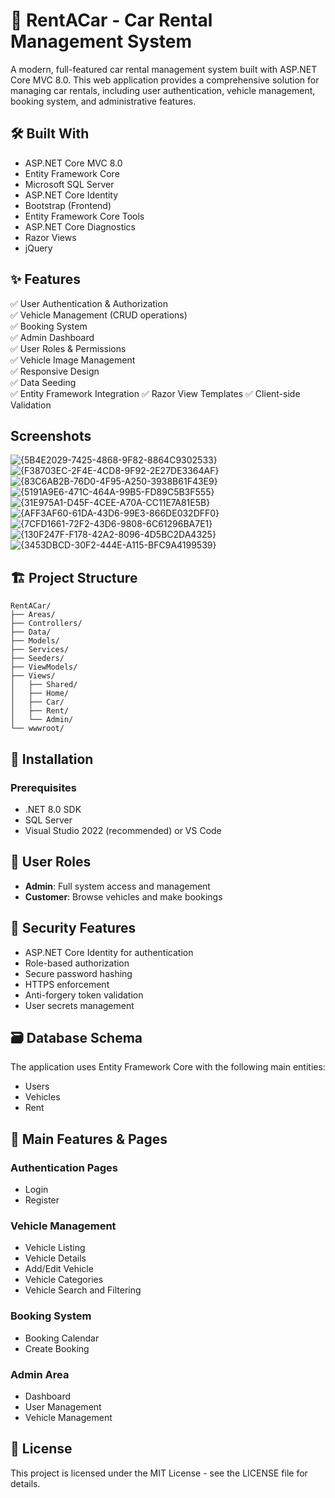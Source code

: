 # 🚗 RentACar - Car Rental Management System

A modern, full-featured car rental management system built with ASP.NET Core MVC 8.0. This web application provides a comprehensive solution for managing car rentals, including user authentication, vehicle management, booking system, and administrative features.

## 🛠️ Built With

- ASP.NET Core MVC 8.0
- Entity Framework Core
- Microsoft SQL Server
- ASP.NET Core Identity
- Bootstrap (Frontend)
- Entity Framework Core Tools
- ASP.NET Core Diagnostics
- Razor Views
- jQuery

## ✨ Features

✅ User Authentication & Authorization  
✅ Vehicle Management (CRUD operations)  
✅ Booking System  
✅ Admin Dashboard  
✅ User Roles & Permissions  
✅ Vehicle Image Management  
✅ Responsive Design  
✅ Data Seeding  
✅ Entity Framework Integration
✅ Razor View Templates
✅ Client-side Validation

## Screenshots

![{5B4E2029-7425-4868-9F82-8864C9302533}](https://github.com/user-attachments/assets/7c2200cb-a826-4cd8-bd45-272e0145f647)
![{F38703EC-2F4E-4CD8-9F92-2E27DE3364AF}](https://github.com/user-attachments/assets/10de22d2-38b9-4ebe-8924-ec9a08c3a145)
![{83C6AB2B-76D0-4F95-A250-3938B61F43E9}](https://github.com/user-attachments/assets/16f55c59-3d23-416b-992d-6da213da01ca)
![{5191A9E6-471C-464A-99B5-FD89C5B3F555}](https://github.com/user-attachments/assets/3ed00bf7-4fdd-4385-b931-7cfabe12ad9f)
![{31E975A1-D45F-4CEE-A70A-CC11E7A81E5B}](https://github.com/user-attachments/assets/f7522028-ef5c-4e38-ad53-6ca882ab256d)
![{AFF3AF60-61DA-43D6-99E3-866DE032DFF0}](https://github.com/user-attachments/assets/e20cc318-b1f7-41af-bbe4-8a5f9bed72a4)
![{7CFD1661-72F2-43D6-9808-6C61296BA7E1}](https://github.com/user-attachments/assets/58535393-94ad-4d30-abd6-a14e2be8ae16)
![{130F247F-F178-42A2-8096-4D5BC2DA4325}](https://github.com/user-attachments/assets/3c8fa5ef-57b4-481d-a551-ebd1c01f3121)
![{3453DBCD-30F2-444E-A115-BFC9A4199539}](https://github.com/user-attachments/assets/2aec1254-3c0f-4319-a4ef-f5b1fc60fe82)

## 🏗️ Project Structure

```
RentACar/
├── Areas/
├── Controllers/
├── Data/
├── Models/
├── Services/
├── Seeders/
├── ViewModels/
├── Views/
│   ├── Shared/
│   ├── Home/
│   ├── Car/
│   ├── Rent/
│   └── Admin/
└── wwwroot/
```

## 🔧 Installation

### Prerequisites

- .NET 8.0 SDK
- SQL Server
- Visual Studio 2022 (recommended) or VS Code

## 👥 User Roles

- **Admin**: Full system access and management
- **Customer**: Browse vehicles and make bookings

## 🔐 Security Features

- ASP.NET Core Identity for authentication
- Role-based authorization
- Secure password hashing
- HTTPS enforcement
- Anti-forgery token validation
- User secrets management

## 🗃️ Database Schema

The application uses Entity Framework Core with the following main entities:

- Users
- Vehicles
- Rent

## 📱 Main Features & Pages

### Authentication Pages

- Login
- Register

### Vehicle Management

- Vehicle Listing
- Vehicle Details
- Add/Edit Vehicle
- Vehicle Categories
- Vehicle Search and Filtering

### Booking System

- Booking Calendar
- Create Booking

### Admin Area

- Dashboard
- User Management
- Vehicle Management

## 📝 License

This project is licensed under the MIT License - see the LICENSE file for details.

